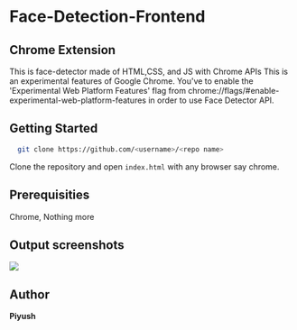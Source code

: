 # Face-Detection-Frontend

## Chrome Extension

 This is face-detector made of HTML,CSS, and JS with Chrome APIs This is an experimental features of Google Chrome. You've to enable the 'Experimental Web Platform Features' flag from chrome://flags/#enable-experimental-web-platform-features in order to use Face Detector API.
 
## Getting Started


```bash
  git clone https://github.com/<username>/<repo name>
```

Clone the repository and open `index.html` with any browser say chrome.

## Prerequisities
Chrome, Nothing more

## Output screenshots

<img src="https://github.com/akshitagupta15june/Face-X/blob/master/Face-Detection/Face-Detection-using-Chrome-API/Images/htmlfile.png">

## Author

**Piyush**
